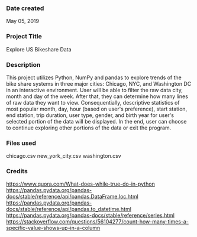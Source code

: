 ### Date created
May 05, 2019

### Project Title
Explore US Bikeshare Data

### Description
This project utilizes Python, NumPy and pandas to explore trends of the bike share systems in three major cities: Chicago, NYC, and Washington DC in an interactive environment. User will be able to filter the raw data city, month and day of the week. After that, they can determine how many lines of raw data they want to view. Consequentially, descriptive statistics of most popular month, day, hour (based on user's preference), start station, end station, trip duration, user type, gender, and birth year for user's selected portion of the data will be displayed. In the end, user can choose to continue exploring other portions of the data or exit the program.

### Files used
chicago.csv
new_york_city.csv
washington.csv


### Credits
https://www.quora.com/What-does-while-true-do-in-python
https://pandas.pydata.org/pandas-docs/stable/reference/api/pandas.DataFrame.loc.html
https://pandas.pydata.org/pandas-docs/stable/reference/api/pandas.to_datetime.html
https://pandas.pydata.org/pandas-docs/stable/reference/series.html
https://stackoverflow.com/questions/56104277/count-how-many-times-a-specific-value-shows-up-in-a-column
